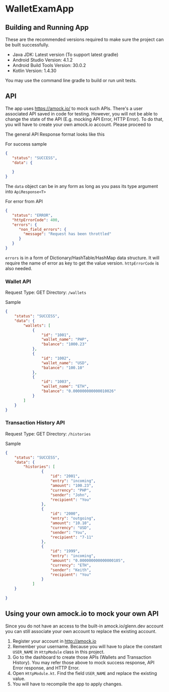 # WalletExamApp

## Building and Running App
These are the recommended versions required to make sure the project can be built successfully.
- Java JDK: Latest version (To support latest gradle)
- Android Studio Version: 4.1.2
- Android Build Tools Version: 30.0.2
- Kotlin Version: 1.4.30

You may use the command line gradle to build or run unit tests.

## API

The app uses https://amock.io/ to mock such APIs. 
There's a user associated API saved in code for testing. However, you will not be able to change the state of the API (E.g. mocking API Error, HTTP Error).
To do that, you will have to create your own amock.io account. Please proceed to  

The general API Response format looks like this

For success sample
```JSON
{
   "status": "SUCCESS",
   "data": {
       
   }
}
```

The `data` object can be in any form as long as you pass its type argument into `ApiResponse<T>`


For error from API
```JSON
{
   "status": "ERROR",
   "httpErrorCode": 400,
   "errors": {
      "non_field_errors": {
        "message": "Request has been throttled"
      }
   }
}
```
`errors` is in a form of Dictionary/HashTable/HashMap data structure. It will require the name of error as key to get the value version.
`httpErrorCode` is also needed.
 

### Wallet API

Request Type: GET
Directory: `/wallets`

Sample
```JSON
{
    "status": "SUCCESS",
    "data": {
        "wallets": [
            {
                "id": "1001",
                "wallet_name": "PHP",
                "balance": "1000.23"
            },
            {
                "id": "1002",
                "wallet_name": "USD",
                "balance": "100.10"
            },
            {
                "id": "1003",
                "wallet_name": "ETH",
                "balance": "0.000000000000010026"
            }
        ]
    }
}

```


### Transaction History API

Request Type: GET
Directory: `/histories`

Sample
```JSON
{
    "status": "SUCCESS",
    "data": {
        "histories": [
                {
                    "id": "2001",
                    "entry": "incoming",
                    "amount": "100.23",
                    "currency": "PHP",
                    "sender": "John",
                    "recipient": "You"
                },
                {
                    "id": "2000",
                    "entry": "outgoing",
                    "amount": "10.10",
                    "currency": "USD",
                    "sender": "You",
                    "recipient": "7-11"
                },
                {
                    "id": "1999",
                    "entry": "incoming",
                    "amount": "0.000000000000000105",
                    "currency": "ETH",
                    "sender": "Keith",
                    "recipient": "You"
                }
            ]
    }
    
}
```

## Using your own amock.io to mock your own API

Since you do not have an access to the built-in amock.io/glenn.dev account you can still associate your own account to replace the existing account.

1. Register your account in http://amock.io
2. Remember your username. Because you will have to place the constant `USER_NAME` in `HttpModule` class in this project.
3. Go to the dashboard to create those APIs (Wallets and Transaction History). You may refer those above to mock success response, API Error response, and HTTP Error.
4. Open `HttpModule.kt`. Find the field `USER_NAME` and replace the existing value.
5. You will have to recompile the app to apply changes.

